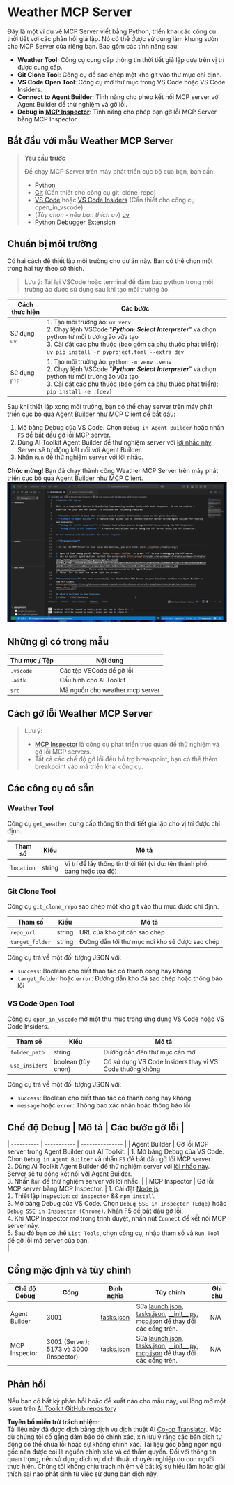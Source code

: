 <!--
CO_OP_TRANSLATOR_METADATA:
{
  "original_hash": "a3f252a62f059360855de5331a575898",
  "translation_date": "2025-06-10T07:14:52+00:00",
  "source_file": "10-StreamliningAIWorkflowsBuildingAnMCPServerWithAIToolkit/lab4/code/github_mcp_server/README.md",
  "language_code": "vi"
}
-->
# Weather MCP Server

Đây là một ví dụ về MCP Server viết bằng Python, triển khai các công cụ thời tiết với các phản hồi giả lập. Nó có thể được sử dụng làm khung sườn cho MCP Server của riêng bạn. Bao gồm các tính năng sau:

- **Weather Tool**: Công cụ cung cấp thông tin thời tiết giả lập dựa trên vị trí được cung cấp.
- **Git Clone Tool**: Công cụ để sao chép một kho git vào thư mục chỉ định.
- **VS Code Open Tool**: Công cụ mở thư mục trong VS Code hoặc VS Code Insiders.
- **Connect to Agent Builder**: Tính năng cho phép kết nối MCP server với Agent Builder để thử nghiệm và gỡ lỗi.
- **Debug in [MCP Inspector](https://github.com/modelcontextprotocol/inspector)**: Tính năng cho phép bạn gỡ lỗi MCP Server bằng MCP Inspector.

## Bắt đầu với mẫu Weather MCP Server

> **Yêu cầu trước**
>
> Để chạy MCP Server trên máy phát triển cục bộ của bạn, bạn cần:
>
> - [Python](https://www.python.org/)
> - [Git](https://git-scm.com/) (Cần thiết cho công cụ git_clone_repo)
> - [VS Code](https://code.visualstudio.com/) hoặc [VS Code Insiders](https://code.visualstudio.com/insiders/) (Cần thiết cho công cụ open_in_vscode)
> - (*Tùy chọn - nếu bạn thích uv*) [uv](https://github.com/astral-sh/uv)
> - [Python Debugger Extension](https://marketplace.visualstudio.com/items?itemName=ms-python.debugpy)

## Chuẩn bị môi trường

Có hai cách để thiết lập môi trường cho dự án này. Bạn có thể chọn một trong hai tùy theo sở thích.

> Lưu ý: Tải lại VSCode hoặc terminal để đảm bảo python trong môi trường ảo được sử dụng sau khi tạo môi trường ảo.

| Cách thực hiện | Các bước |
| -------------- | -------- |
| Sử dụng `uv` | 1. Tạo môi trường ảo: `uv venv` <br>2. Chạy lệnh VSCode "***Python: Select Interpreter***" và chọn python từ môi trường ảo vừa tạo <br>3. Cài đặt các phụ thuộc (bao gồm cả phụ thuộc phát triển): `uv pip install -r pyproject.toml --extra dev` |
| Sử dụng `pip` | 1. Tạo môi trường ảo: `python -m venv .venv` <br>2. Chạy lệnh VSCode "***Python: Select Interpreter***" và chọn python từ môi trường ảo vừa tạo<br>3. Cài đặt các phụ thuộc (bao gồm cả phụ thuộc phát triển): `pip install -e .[dev]` |

Sau khi thiết lập xong môi trường, bạn có thể chạy server trên máy phát triển cục bộ qua Agent Builder như MCP Client để bắt đầu:
1. Mở bảng Debug của VS Code. Chọn `Debug in Agent Builder` hoặc nhấn `F5` để bắt đầu gỡ lỗi MCP server.
2. Dùng AI Toolkit Agent Builder để thử nghiệm server với [lời nhắc này](../../../../../../../../../../../open_prompt_builder). Server sẽ tự động kết nối với Agent Builder.
3. Nhấn `Run` để thử nghiệm server với lời nhắc.

**Chúc mừng**! Bạn đã chạy thành công Weather MCP Server trên máy phát triển cục bộ qua Agent Builder như MCP Client.
![DebugMCP](https://raw.githubusercontent.com/microsoft/windows-ai-studio-templates/refs/heads/dev/mcpServers/mcp_debug.gif)

## Những gì có trong mẫu

| Thư mục / Tệp | Nội dung                                      |
| ------------- | -------------------------------------------- |
| `.vscode`    | Các tệp VSCode để gỡ lỗi                      |
| `.aitk`      | Cấu hình cho AI Toolkit                      |
| `src`        | Mã nguồn cho weather mcp server              |

## Cách gỡ lỗi Weather MCP Server

> Lưu ý:
> - [MCP Inspector](https://github.com/modelcontextprotocol/inspector) là công cụ phát triển trực quan để thử nghiệm và gỡ lỗi MCP servers.
> - Tất cả các chế độ gỡ lỗi đều hỗ trợ breakpoint, bạn có thể thêm breakpoint vào mã triển khai công cụ.

## Các công cụ có sẵn

### Weather Tool
Công cụ `get_weather` cung cấp thông tin thời tiết giả lập cho vị trí được chỉ định.

| Tham số | Kiểu | Mô tả |
| ------- | ---- | ------ |
| `location` | string | Vị trí để lấy thông tin thời tiết (ví dụ: tên thành phố, bang hoặc tọa độ) |

### Git Clone Tool
Công cụ `git_clone_repo` sao chép một kho git vào thư mục được chỉ định.

| Tham số | Kiểu | Mô tả |
| ------- | ---- | ------ |
| `repo_url` | string | URL của kho git cần sao chép |
| `target_folder` | string | Đường dẫn tới thư mục nơi kho sẽ được sao chép |

Công cụ trả về một đối tượng JSON với:
- `success`: Boolean cho biết thao tác có thành công hay không
- `target_folder` hoặc `error`: Đường dẫn kho đã sao chép hoặc thông báo lỗi

### VS Code Open Tool
Công cụ `open_in_vscode` mở một thư mục trong ứng dụng VS Code hoặc VS Code Insiders.

| Tham số | Kiểu | Mô tả |
| ------- | ---- | ------ |
| `folder_path` | string | Đường dẫn đến thư mục cần mở |
| `use_insiders` | boolean (tùy chọn) | Có sử dụng VS Code Insiders thay vì VS Code thường không |

Công cụ trả về một đối tượng JSON với:
- `success`: Boolean cho biết thao tác có thành công hay không
- `message` hoặc `error`: Thông báo xác nhận hoặc thông báo lỗi

## Chế độ Debug | Mô tả | Các bước gỡ lỗi |
| ---------- | ----------- | --------------- |
| Agent Builder | Gỡ lỗi MCP server trong Agent Builder qua AI Toolkit. | 1. Mở bảng Debug của VS Code. Chọn `Debug in Agent Builder` và nhấn `F5` để bắt đầu gỡ lỗi MCP server.<br>2. Dùng AI Toolkit Agent Builder để thử nghiệm server với [lời nhắc này](../../../../../../../../../../../open_prompt_builder). Server sẽ tự động kết nối với Agent Builder.<br>3. Nhấn `Run` để thử nghiệm server với lời nhắc. |
| MCP Inspector | Gỡ lỗi MCP server bằng MCP Inspector. | 1. Cài đặt [Node.js](https://nodejs.org/)<br> 2. Thiết lập Inspector: `cd inspector` && `npm install` <br> 3. Mở bảng Debug của VS Code. Chọn `Debug SSE in Inspector (Edge)` hoặc `Debug SSE in Inspector (Chrome)`. Nhấn F5 để bắt đầu gỡ lỗi.<br> 4. Khi MCP Inspector mở trong trình duyệt, nhấn nút `Connect` để kết nối MCP server này.<br> 5. Sau đó bạn có thể `List Tools`, chọn công cụ, nhập tham số và `Run Tool` để gỡ lỗi mã server của bạn.<br> |

## Cổng mặc định và tùy chỉnh

| Chế độ Debug | Cổng | Định nghĩa | Tùy chỉnh | Ghi chú |
| ------------ | ----- | ---------- | --------- | ------- |
| Agent Builder | 3001 | [tasks.json](../../../../../../10-StreamliningAIWorkflowsBuildingAnMCPServerWithAIToolkit/lab4/code/github_mcp_server/.vscode/tasks.json) | Sửa [launch.json](../../../../../../10-StreamliningAIWorkflowsBuildingAnMCPServerWithAIToolkit/lab4/code/github_mcp_server/.vscode/launch.json), [tasks.json](../../../../../../10-StreamliningAIWorkflowsBuildingAnMCPServerWithAIToolkit/lab4/code/github_mcp_server/.vscode/tasks.json), [\_\_init\_\_.py](../../../../../../10-StreamliningAIWorkflowsBuildingAnMCPServerWithAIToolkit/lab4/code/github_mcp_server/src/__init__.py), [mcp.json](../../../../../../10-StreamliningAIWorkflowsBuildingAnMCPServerWithAIToolkit/lab4/code/github_mcp_server/.aitk/mcp.json) để thay đổi các cổng trên. | N/A |
| MCP Inspector | 3001 (Server); 5173 và 3000 (Inspector) | [tasks.json](../../../../../../10-StreamliningAIWorkflowsBuildingAnMCPServerWithAIToolkit/lab4/code/github_mcp_server/.vscode/tasks.json) | Sửa [launch.json](../../../../../../10-StreamliningAIWorkflowsBuildingAnMCPServerWithAIToolkit/lab4/code/github_mcp_server/.vscode/launch.json), [tasks.json](../../../../../../10-StreamliningAIWorkflowsBuildingAnMCPServerWithAIToolkit/lab4/code/github_mcp_server/.vscode/tasks.json), [\_\_init\_\_.py](../../../../../../10-StreamliningAIWorkflowsBuildingAnMCPServerWithAIToolkit/lab4/code/github_mcp_server/src/__init__.py), [mcp.json](../../../../../../10-StreamliningAIWorkflowsBuildingAnMCPServerWithAIToolkit/lab4/code/github_mcp_server/.aitk/mcp.json) để thay đổi các cổng trên.| N/A |

## Phản hồi

Nếu bạn có bất kỳ phản hồi hoặc đề xuất nào cho mẫu này, vui lòng mở một issue trên [AI Toolkit GitHub repository](https://github.com/microsoft/vscode-ai-toolkit/issues)

**Tuyên bố miễn trừ trách nhiệm**:  
Tài liệu này đã được dịch bằng dịch vụ dịch thuật AI [Co-op Translator](https://github.com/Azure/co-op-translator). Mặc dù chúng tôi cố gắng đảm bảo độ chính xác, xin lưu ý rằng các bản dịch tự động có thể chứa lỗi hoặc sự không chính xác. Tài liệu gốc bằng ngôn ngữ gốc nên được coi là nguồn chính xác và có thẩm quyền. Đối với thông tin quan trọng, nên sử dụng dịch vụ dịch thuật chuyên nghiệp do con người thực hiện. Chúng tôi không chịu trách nhiệm về bất kỳ sự hiểu lầm hoặc giải thích sai nào phát sinh từ việc sử dụng bản dịch này.